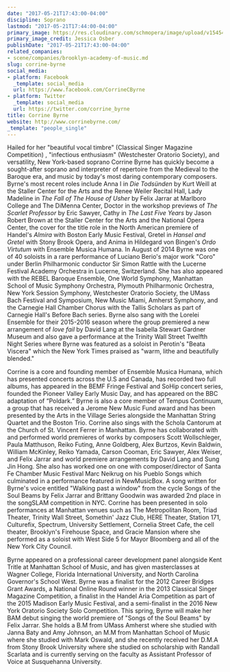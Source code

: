 ```yaml
---
date: "2017-05-21T17:43:00-04:00"
discipline: Soprano
lastmod: "2017-05-21T17:44:00-04:00"
primary_image: https://res.cloudinary.com/schmopera/image/upload/v1545409169/media/webhook-uploads/1495402898112/corrine-byrne-soprano_orig.jpg.jpg
primary_image_credit: Jessica Osber
publishDate: "2017-05-21T17:43:00-04:00"
related_companies:
- scene/companies/brooklyn-academy-of-music.md
slug: corrine-byrne
social_media:
- platform: Facebook
  _template: social_media
  url: https://www.facebook.com/CorrineCByrne
- platform: Twitter
  _template: social_media
  url: https://twitter.com/corrine_byrne
title: Corrine Byrne
website: http://www.corrinebyrne.com/
_template: "people_single"
---
```


Hailed for her "beautiful vocal timbre" (Classical Singer Magazine Competition) , "infectious enthusiasm" (Westchester Oratorio Society), and versatility, New York-based soprano Corrine Byrne has quickly become a sought-after soprano and  interpreter of repertoire from the Medieval to the Baroque era, and music by today's most daring contemporary composers. Byrne's most recent roles include Anna I in *Die Todsünden* by Kurt Weill at the Staller Center for the Arts and the Renee  Weiler Recital Hall, Lady Madeline in *The Fall of The House of Usher* by Felix Jarrar at Marlboro College and The DiMenna Center, Doctor in the workshop previews of *The Scarlet Professor* by Eric Sawyer, Cathy in *The Last Five Years* by Jason Robert Brown at the Staller Center for the Arts and the National Opera Center, the cover for the title role in the North American premiere of Handel's *Almira* with Boston Early Music Festival, Gretel in *Hansel and Gretel* with Stony Brook Opera, and Anima in Hildegard von Bingen's *Ordo Virtutum* with Ensemble Musica Humana. In August of 2014 Byrne was one of 40 soloists in a rare performance of Luciano Berio's major work "Coro" under Berlin Philharmonic conductor Sir Simon Rattle with the Lucerne Festival Academy Orchestra in Lucerne, Switzerland. She has also appeared with the REBEL Baroque Ensemble, One World Symphony, Manhattan School of Music Symphony Orchestra, Plymouth Philharmonic Orchestra, New York Session Symphony, Westchester Oratorio Society, the UMass Bach Festival and Symposium, New Music Miami, Amherst Symphony, and the Carnegie Hall Chamber Chorus with the Tallis Scholars as part of Carnegie Hall's Before Bach series. Byrne also sang with the Lorelei Ensemble for their 2015-2016 season where the group premiered a new arrangement of *love fail* by David Lang at the Isabella Stewart Gardner Museum and also gave a performance at the Trinity Wall Street Twelfth Night Series where Byrne was featured as a soloist in Perotin's "Beata Viscera" which the New York Times praised as "warm, lithe and beautifully blended." 

Corrine is a core and founding member of Ensemble Musica Humana, which has presented concerts across the U.S and Canada, has recorded two full albums, has appeared in the BEMF Fringe Festival and SoHip concert series, founded the Pioneer Valley Early Music Day, and has appeared on the BBC adaptation of “Poldark.”  Byrne is also a core member of Tempus Continuum, a group that has received a Jerome New Music Fund award and has been presented by the Arts in the Village Series alongside the Manhattan String Quartet and the Boston Trio. Corrine also sings with the Schola Cantorum at the Church of St. Vincent Ferrer in Manhattan. Byrne has collaborated with and performed world premieres of works by composers Scott Wollschleger, Paula Matthuson, Reiko Futing, Anne Goldberg, Alex Burtzos, Kevin Baldwin, William McKinley, Reiko Yamada, Carson Cooman, Eric Sawyer, Alex Weiser, and Felix Jarrar and world premiere arrangements by David Lang and Sung Jin Hong. She also has worked one on one with composer/director of Santa Fe Chamber Music Festival Marc Neikrug on his Pueblo Songs which culminated in a performance featured in NewMusicBox.   A song written for Byrne's voice entitled "Walking past a window" from the cycle Songs of the Soul Beams by Felix Jarrar and Brittany Goodwin was awarded 2nd place in the songSLAM competition in NYC. Corrine has been presented in solo performances at Manhattan venues such as The Metropolitan Room, Triad Theater,  Trinity Wall Street, Somethin' Jazz Club, HERE Theater, Station 171, Culturefix, Spectrum, University Settlement, Cornelia Street Cafe, the cell theater,  Brooklyn's Firehouse Space, and Gracie Mansion where she performed as a soloist with West Side 5 for Mayor Bloomberg and all of the New York City Council. 

Byrne appeared on a professional career development panel alongside Kent Tritle at Manhattan School of Music, and has given masterclasses at Wagner College, Florida International University, and North Carolina Governor's School West. Byrne was a finalist for the 2012 Career Bridges Grant Awards, a National Online Round winner in the 2013 Classical Singer Magazine Competition, a finalist in the Handel Aria Competition as part of the 2015 Madison Early Music Festival, and a semi-finalist in the 2016 New York Oratorio Society Solo Competition.  This spring, Byrne will make her BAM debut singing the world premiere of "Songs of the Soul Beams" by Felix Jarrar. She holds a B.M from UMass Amherst where she studied with Janna Baty and Amy Johnson, an M.M from Manhattan School of Music where she studied with Mark Oswald, and she recently received her D.M.A from Stony Brook University where she studied on scholarship with Randall Scarlata and is currently serving on the faculty as Assistant Professor of Voice at Susquehanna University.
